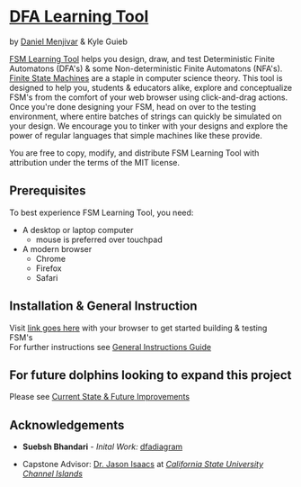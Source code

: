 # [DFA Learning Tool](https://danielmenjivar.cikeys.com)

by [Daniel Menjivar](https://danmenjivar.com) & Kyle Guieb  

[FSM Learning Tool](linkhereplease) helps you design, draw, and test Deterministic Finite Automatons (DFA's) & some Non-deterministic Finite Automatons (NFA's). [Finite State Machines](https://brilliant.org/wiki/finite-state-machines/)  are a staple in computer science theory. This tool is designed to help you, students & educators alike, explore and conceptualize FSM's from the comfort of your web browser using click-and-drag actions. Once you're done designing your FSM, head on over to the testing environment, where entire batches of strings can quickly be simulated on your design. We encourage you to tinker with your designs and explore the power of regular languages that simple machines like these provide. 

You are free to copy, modify, and distribute FSM Learning Tool with attribution under the terms of the MIT license.

## Prerequisites 
To best experience FSM Learning Tool, you need:
- A desktop or laptop computer
    - mouse is preferred over touchpad
- A modern browser
    - Chrome
    - Firefox
    - Safari

## Installation & General Instruction
Visit [link goes here]() with your browser to get started building & testing FSM's  
For further instructions see [General Instructions Guide](/HOWTO.md)

## For future dolphins looking to expand this project
Please see [Current State & Future Improvements](improve.md)

## Acknowledgements
* **Suebsh Bhandari** - *Inital Work:* [dfadiagram](https://dfadiagram.herokuapp.com)  

* Capstone Advisor: [Dr. Jason Isaacs](http://isaacs.cs.csuci.edu/index.html) at [*California State University Channel Islands*](https://www.csuci.edu)  


